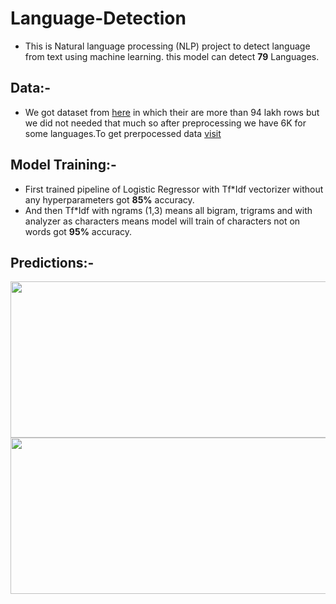 # Language-Detection

* This is Natural language processing (NLP) project to detect language from text using machine learning. this model can detect 
**79** Languages.

## Data:-

* We got dataset from [here](https://downloads.tatoeba.org/exports/) in which their are more than 94 lakh rows but we did not needed that much so after preprocessing we 
have 6K for some languages.To get prerpocessed data [visit](https://github.com/AdiShirsath/Language-Detection/tree/main/data)

## Model Training:-

* First trained pipeline of Logistic Regressor with Tf*Idf vectorizer without any hyperparameters got **85%** accuracy.
* And then Tf*Idf with ngrams (1,3) means all bigram, trigrams and with analyzer as characters means model will train of characters not on words got **95%** accuracy.

## Predictions:-

<img src="https://user-images.githubusercontent.com/75840165/118815668-0e255200-b8cf-11eb-907b-da2e4a30c3d6.jpg" height=250 width=550>
<img src="https://user-images.githubusercontent.com/75840165/118815661-0bc2f800-b8cf-11eb-9aba-650a61aad6fc.jpg" height=250 width=550>
